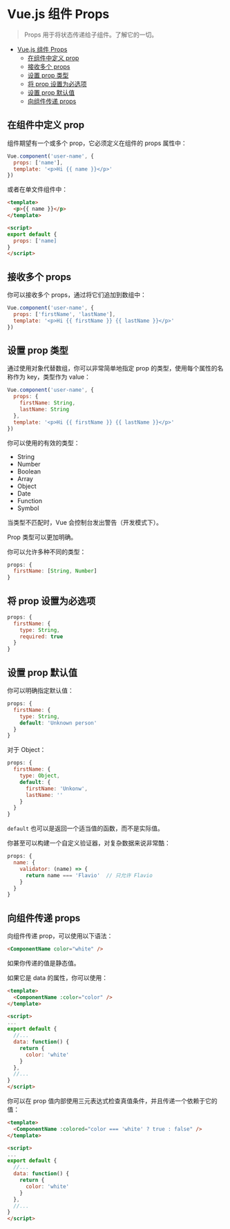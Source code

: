 # Vue.js 组件 Props

> Props 用于将状态传递给子组件。了解它的一切。

<!-- TOC -->

- [Vue.js 组件 Props](#vuejs-组件-props)
  - [在组件中定义 prop](#在组件中定义-prop)
  - [接收多个 props](#接收多个-props)
  - [设置 prop 类型](#设置-prop-类型)
  - [将 prop 设置为必选项](#将-prop-设置为必选项)
  - [设置 prop 默认值](#设置-prop-默认值)
  - [向组件传递 props](#向组件传递-props)

<!-- /TOC -->

## 在组件中定义 prop

组件期望有一个或多个 prop，它必须定义在组件的 props 属性中：

```javascript
Vue.component('user-name', {
  props: ['name'],
  template: '<p>Hi {{ name }}</p>'
})
```

或者在单文件组件中：

```html
<template>
  <p>{{ name }}</p>
</template>

<script>
export default {
  props: ['name]
}
</script>
```

## 接收多个 props

你可以接收多个 props，通过将它们追加到数组中：

```javascript
Vue.component('user-name', {
  props: ['firstName', 'lastName'],
  template: '<p>Hi {{ firstName }} {{ lastName }}</p>'
})
```

## 设置 prop 类型

通过使用对象代替数组，你可以非常简单地指定 prop 的类型，使用每个属性的名称作为 key，类型作为 value：

```javascript
Vue.component('user-name', {
  props: {
    firstName: String,
    lastName: String
  },
  template: '<p>Hi {{ firstName }} {{ lastName }}</p>'
})
```

你可以使用的有效的类型：

- String
- Number
- Boolean
- Array
- Object
- Date
- Function
- Symbol

当类型不匹配时，Vue 会控制台发出警告（开发模式下）。

Prop 类型可以更加明确。

你可以允许多种不同的类型：

```javascript
props: {
  firstName: [String, Number]
}
```

## 将 prop 设置为必选项

```javascript
props: {
  firstName: {
    type: String,
    required: true
  }
}
```

## 设置 prop 默认值

你可以明确指定默认值：

```javascript
props: {
  firstName: {
    type: String,
    default: 'Unknown person'
  }
}
```

对于 Object：

```javascript
props: {
  firstName: {
    type: Object,
    default: {
      firstName: 'Unkonw',
      lastName: ''
    }
  }
}
```

`default` 也可以是返回一个适当值的函数，而不是实际值。

你甚至可以构建一个自定义验证器，对复杂数据来说非常酷：

```javascript
props: {
  name: {
    validator: (name) => {
      return name === 'Flavio'  // 只允许 Flavio
    }
  }
}
```

## 向组件传递 props

向组件传递 prop，可以使用以下语法：

```html
<ComponentName color="white" />
```

如果你传递的值是静态值。

如果它是 data 的属性，你可以使用：

```html
<template>
  <ComponentName :color="color" />
</template>

<script>
...
export default {
  //...
  data: function() {
    return {
      color: 'white'
    }
  },
  //...
}
</script>
```

你可以在 prop 值内部使用三元表达式检查真值条件，并且传递一个依赖于它的值：

```html
<template>
  <ComponentName :colored="color === 'white' ? true : false" />
</template>

<script>
...
export default {
  //...
  data: function() {
    return {
      color: 'white'
    }
  },
  //...
}
</script>
```
